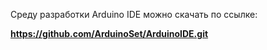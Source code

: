 Среду разработки Arduino IDE можно скачать по ссылке:

**https://github.com/ArduinoSet/ArduinoIDE.git**
